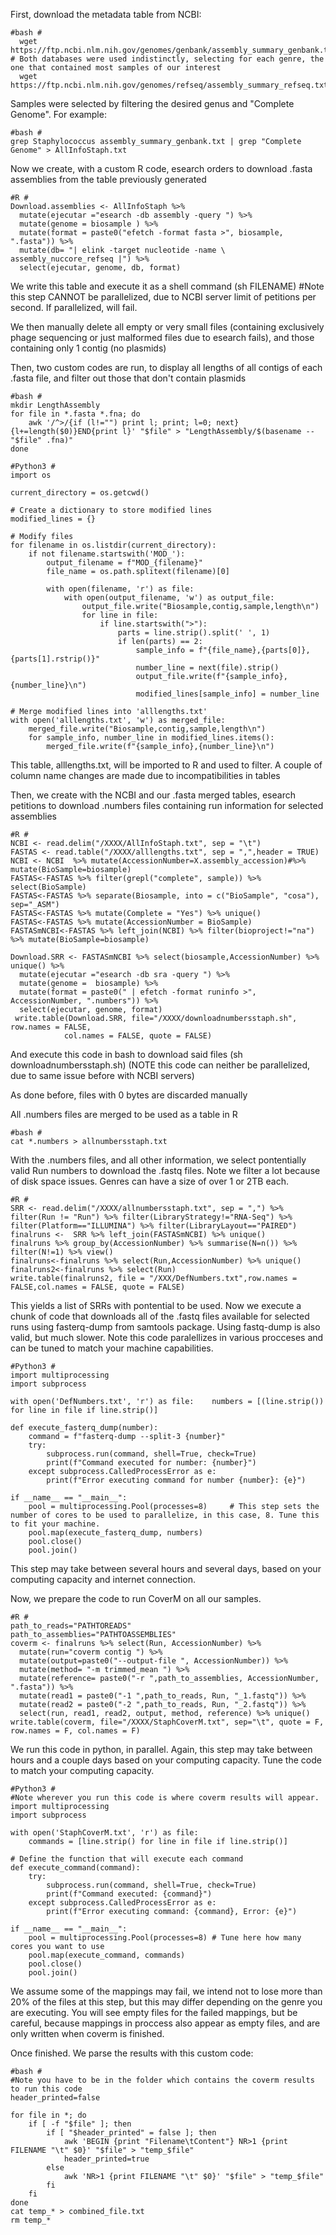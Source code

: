 First, download the metadata table from NCBI:

```
#bash #
  wget https://ftp.ncbi.nlm.nih.gov/genomes/genbank/assembly_summary_genbank.txt # Both databases were used indistinctly, selecting for each genre, the one that contained most samples of our interest
  wget https://ftp.ncbi.nlm.nih.gov/genomes/refseq/assembly_summary_refseq.txt

```
Samples were selected by filtering the desired genus and  "Complete Genome".
For example:

```
#bash #
grep Staphylococcus assembly_summary_genbank.txt | grep "Complete Genome" > AllInfoStaph.txt
```
Now we create, with a custom R code, esearch orders to download .fasta assemblies from the table previously generated

```
#R #
Download.assemblies <- AllInfoStaph %>%
  mutate(ejecutar ="esearch -db assembly -query ") %>%
  mutate(genome = biosample ) %>%
  mutate(format = paste0("efetch -format fasta >", biosample, ".fasta")) %>%
  mutate(db= "| elink -target nucleotide -name \ assembly_nuccore_refseq |") %>% 
  select(ejecutar, genome, db, format)

```
We write this table and execute it as a shell command (sh FILENAME) #Note this step CANNOT be parallelized, due to NCBI server limit of petitions per second. If parallelized, will fail.

We then manually delete all empty or very small files (containing exclusively phage sequencing or just malformed files due to esearch fails), and those containing only 1 contig (no plasmids)

Then, two custom codes are run, to display all lengths of all contigs of each .fasta file, and filter out those that don't contain plasmids

```
#bash #
mkdir LengthAssembly
for file in *.fasta *.fna; do
    awk '/^>/{if (l!="") print l; print; l=0; next}{l+=length($0)}END{print l}' "$file" > "LengthAssembly/$(basename -- "$file" .fna)"
done
```
```
#Python3 #
import os

current_directory = os.getcwd()

# Create a dictionary to store modified lines
modified_lines = {}

# Modify files
for filename in os.listdir(current_directory):
    if not filename.startswith('MOD_'):
        output_filename = f"MOD_{filename}"
        file_name = os.path.splitext(filename)[0]
        
        with open(filename, 'r') as file:
            with open(output_filename, 'w') as output_file:
                output_file.write("Biosample,contig,sample,length\n")
                for line in file:
                    if line.startswith(">"):
                        parts = line.strip().split(' ', 1)
                        if len(parts) == 2:
                            sample_info = f"{file_name},{parts[0]},{parts[1].rstrip()}"
                            number_line = next(file).strip()
                            output_file.write(f"{sample_info},{number_line}\n")
                            modified_lines[sample_info] = number_line

# Merge modified lines into 'alllengths.txt'
with open('alllengths.txt', 'w') as merged_file:
    merged_file.write("Biosample,contig,sample,length\n")
    for sample_info, number_line in modified_lines.items():
        merged_file.write(f"{sample_info},{number_line}\n")
```
This table, alllengths.txt, will be imported to R and used to filter.
A couple of column name changes are made due to incompatibilities in tables

Then, we create with the NCBI and our .fasta merged tables, esearch petitions to download .numbers files containing run information for selected assemblies


```
#R #
NCBI <- read.delim("/XXXX/AllInfoStaph.txt", sep = "\t")
FASTAS <- read.table("/XXXX/alllengths.txt", sep = ",",header = TRUE)
NCBI <- NCBI  %>% mutate(AccessionNumber=X.assembly_accession)#%>% mutate(BioSample=biosample)
FASTAS<-FASTAS %>% filter(grepl("complete", sample)) %>% select(BioSample)
FASTAS<-FASTAS %>% separate(Biosample, into = c("BioSample", "cosa"), sep="_ASM")
FASTAS<-FASTAS %>% mutate(Complete = "Yes") %>% unique()
FASTAS<-FASTAS %>% mutate(AccessionNumber = BioSample)
FASTASmNCBI<-FASTAS %>% left_join(NCBI) %>% filter(bioproject!="na") %>% mutate(BioSample=biosample)

Download.SRR <- FASTASmNCBI %>% select(biosample,AccessionNumber) %>% unique() %>% 
  mutate(ejecutar ="esearch -db sra -query ") %>%
  mutate(genome =  biosample) %>%
  mutate(format = paste0(" | efetch -format runinfo >", AccessionNumber, ".numbers")) %>%
  select(ejecutar, genome, format)
 write.table(Download.SRR, file="/XXXX/downloadnumbersstaph.sh",  row.names = FALSE,
            col.names = FALSE, quote = FALSE)
```
And execute this code in bash to download said files (sh downloadnumbersstaph.sh) (NOTE this code can neither be parallelized, due to same issue before with NCBI servers)

As done before, files with 0 bytes are discarded manually

All .numbers files are merged to be used as a table in R

```
#bash #
cat *.numbers > allnumbersstaph.txt
```
With the .numbers files, and all other information, we select pontentially valid Run numbers to download the .fastq files. 
Note we filter a lot because of disk space issues. Genres can have a size of over 1 or 2TB each.
```
#R #
SRR <- read.delim("/XXXX/allnumbersstaph.txt", sep = ",") %>% filter(Run != "Run") %>% filter(LibraryStrategy!="RNA-Seq") %>% filter(Platform=="ILLUMINA") %>% filter(LibraryLayout=="PAIRED")
finalruns <-  SRR %>% left_join(FASTASmNCBI) %>% unique()
finalruns %>% group_by(AccessionNumber) %>% summarise(N=n()) %>% filter(N!=1) %>% view()
finalruns<-finalruns %>% select(Run,AccessionNumber) %>% unique()
finalruns2<-finalruns %>% select(Run)
write.table(finalruns2, file = "/XXX/DefNumbers.txt",row.names = FALSE,col.names = FALSE, quote = FALSE)
```
This yields a list of SRRs with pontential to be used.
Now we execute a chunk of code that downloads all of the .fastq files available for selected runs using fasterq-dump from samtools package.
Using fastq-dump is also valid, but much slower. 
Note this code paralellizes in various procceses and can be tuned to match your machine capabilities. 

```
#Python3 #
import multiprocessing
import subprocess

with open('DefNumbers.txt', 'r') as file:    numbers = [(line.strip()) for line in file if line.strip()]

def execute_fasterq_dump(number):
    command = f"fasterq-dump --split-3 {number}"
    try:
        subprocess.run(command, shell=True, check=True)
        print(f"Command executed for number: {number}")
    except subprocess.CalledProcessError as e:
        print(f"Error executing command for number {number}: {e}")

if __name__ == "__main__":
    pool = multiprocessing.Pool(processes=8)     # This step sets the number of cores to be used to parallelize, in this case, 8. Tune this to fit your machine.
    pool.map(execute_fasterq_dump, numbers)
    pool.close()
    pool.join()

```
This step may take between several hours and several days, based on your computing capacity and internet connection. 

Now, we prepare the code to run CoverM on all our samples.

```
#R #
path_to_reads="PATHTOREADS"
path_to_assemblies="PATHTOASSEMBLIES"
coverm <- finalruns %>% select(Run, AccessionNumber) %>% 
  mutate(run="coverm contig ") %>% 
  mutate(output=paste0("--output-file ", AccessionNumber)) %>% 
  mutate(method= "-m trimmed_mean ") %>% 
  mutate(reference= paste0("-r ",path_to_assemblies, AccessionNumber, ".fasta")) %>% 
  mutate(read1 = paste0("-1 ",path_to_reads, Run, "_1.fastq")) %>% 
  mutate(read2 = paste0("-2 ",path_to_reads, Run, "_2.fastq")) %>% 
  select(run, read1, read2, output, method, reference) %>% unique()
write.table(coverm, file="/XXXX/StaphCoverM.txt", sep="\t", quote = F, row.names = F, col.names = F)
```

We run this code in python, in parallel. Again, this step may take between hours and a couple days based on your computing capacity.
Tune the code to match your computing capacity.
```
#Python3 #
#Note wherever you run this code is where coverm results will appear. 
import multiprocessing
import subprocess

with open('StaphCoverM.txt', 'r') as file:
    commands = [line.strip() for line in file if line.strip()]

# Define the function that will execute each command
def execute_command(command):
    try:
        subprocess.run(command, shell=True, check=True)
        print(f"Command executed: {command}")
    except subprocess.CalledProcessError as e:
        print(f"Error executing command: {command}, Error: {e}")

if __name__ == "__main__":
    pool = multiprocessing.Pool(processes=8) # Tune here how many cores you want to use
    pool.map(execute_command, commands)
    pool.close()
    pool.join()
```
We assume some of the mappings may fail, we intend not to lose more than 20% of the files at this step, but this may differ depending on the genre you are executing.
You will see empty files for the failed mappings, but be careful, because mappings in proccess also appear as empty files, and are only written when coverm is finished. 

Once finished. We parse the results with this custom code:
```
#bash #
#Note you have to be in the folder which contains the coverm results to run this code
header_printed=false

for file in *; do
    if [ -f "$file" ]; then
        if [ "$header_printed" = false ]; then
            awk 'BEGIN {print "Filename\tContent"} NR>1 {print FILENAME "\t" $0}' "$file" > "temp_$file"
            header_printed=true
        else
            awk 'NR>1 {print FILENAME "\t" $0}' "$file" > "temp_$file"
        fi
    fi
done
cat temp_* > combined_file.txt
rm temp_*
```









